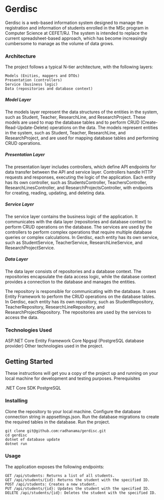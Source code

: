 # **Gerdisc**

Gerdisc is a web-based information system designed to manage the registration and information of students enrolled in the MSc program in Computer Science at CEFET/RJ. The system is intended to replace the current spreadsheet-based approach, which has become increasingly cumbersome to manage as the volume of data grows.

### Architecture

The project follows a typical N-tier architecture, with the following layers:

    Models (Enities, mappers and DTOs)
    Presentation (controllers)
    Service (business logic)
    Data (repositories and database context)

##### Model Layer
The models layer represent the data structures of the entities in the system, such as Student, Teacher, ResearchLine, and ResearchProject. These models are used to map the database tables and to perform CRUD (Create-Read-Update-Delete) operations on the data.
The models represent entities in the system, such as Student, Teacher, ResearchLine, and ResearchProject, and are used for mapping database tables and performing CRUD operations.

##### Presentation Layer
The presentation layer includes controllers, which define API endpoints for data transfer between the API and service layer. 
Controllers handle HTTP requests and responses, executing the logic of the application. Each entity has its own controller, such as StudentsController, TeachersController, ResearchLinesController, and ResearchProjectsController, with endpoints for creating, reading, updating, and deleting data.

##### Service Layer 
The service layer contains the business logic of the application. It communicates with the data layer (repositories and database context) to perform CRUD operations on the database. The services are used by the controllers to perform complex operations that require multiple database queries or complex calculations. In Gerdisc, each entity has its own service, such as StudentService, TeacherService, ResearchLineService, and ResearchProjectService.

##### Data Layer

The data layer consists of repositories and a database context. The repositories encapsulate the data access logic, while the database context provides a connection to the database and manages the entities.

The repository is responsible for communicating with the database. It uses Entity Framework to perform the CRUD operations on the database tables. In Gerdisc, each entity has its own repository, such as StudentRepository, TeacherRepository, ResearchLineRepository, and ResearchProjectRepository. The repositories are used by the services to access the data.

### Technologies Used

ASP.NET Core
Entity Framework Core
Npgsql (PostgreSQL database provider)
Other technologies used in the project.

## Getting Started

These instructions will get you a copy of the project up and running on your local machine for development and testing purposes.
Prerequisites

.NET Core SDK
PostgreSQL

### Installing

Clone the repository to your local machine.
Configure the database connection string in appsettings.json.
Run the database migrations to create the required tables in the database.
Run the project.

    git clone git@github.com:radhanama/gerdisc.git
    cd gerdisc
    dotnet ef database update
    dotnet run

### Usage

The application exposes the following endpoints:

    GET /api/students: Returns a list of all students.
    GET /api/students/{id}: Returns the student with the specified ID.
    POST /api/students: Creates a new student.
    PUT /api/students/{id}: Updates the student with the specified ID.
    DELETE /api/students/{id}: Deletes the student with the specified ID.